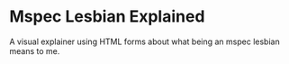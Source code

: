 # Mspec Lesbian Explained
A visual explainer using HTML forms about what being an mspec lesbian means to me.
